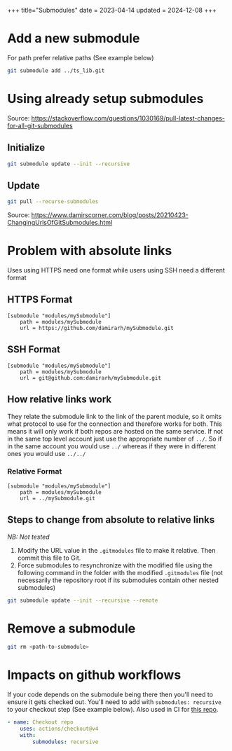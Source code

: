 +++
title="Submodules"
date = 2023-04-14
updated = 2024-12-08
+++

# Add a new submodule

For path prefer relative paths (See example below)

```sh
git submodule add ../ts_lib.git
```

# Using already setup submodules

Source: <https://stackoverflow.com/questions/1030169/pull-latest-changes-for-all-git-submodules>

## Initialize

```sh
git submodule update --init --recursive
```

## Update

```sh
git pull --recurse-submodules
```

Source: <https://www.damirscorner.com/blog/posts/20210423-ChangingUrlsOfGitSubmodules.html>

# Problem with absolute links

Uses using HTTPS need one format while users using SSH need a different format

## HTTPS Format

```
[submodule "modules/mySubmodule"]
    path = modules/mySubmodule
    url = https://github.com/damirarh/mySubmodule.git
```

## SSH Format

```
[submodule "modules/mySubmodule"]
    path = modules/mySubmodule
    url = git@github.com:damirarh/mySubmodule.git
```

## How relative links work

They relate the submodule link to the link of the parent module, so it omits what protocol to use for the connection and
therefore works for both.
This means it will only work if both repos are hosted on the same service. If not in the same top level account just use
the appropriate number of `../`. So if in the same account you would use `../` whereas if they were in different ones
you would use `../../`

### Relative Format

```
[submodule "modules/mySubmodule"]
    path = modules/mySubmodule
    url = ../mySubmodule.git
```

## Steps to change from absolute to relative links

_NB: Not tested_

1. Modify the URL value in the `.gitmodules` file to make it relative. Then commit this file to Git.
2. Force submodules to resynchronize with the modified file using the following command in the folder with the
   modified `.gitmodules` file (not necessarily the repository root if its submodules contain other nested submodules)

```sh
git submodule update --init --recursive --remote
```

# Remove a submodule

```sh
git rm <path-to-submodule>
```

# Impacts on github workflows

If your code depends on the submodule being there then you'll need to ensure it gets checked out.
You'll need to add with `submodules: recursive` to your checkout step (See example below).
Also used in CI for [this repo](https://github.com/c-git/c-git.github.io/tree/main/.github/workflows).

```yaml
- name: Checkout repo
    uses: actions/checkout@v4
    with:
        submodules: recursive
```
